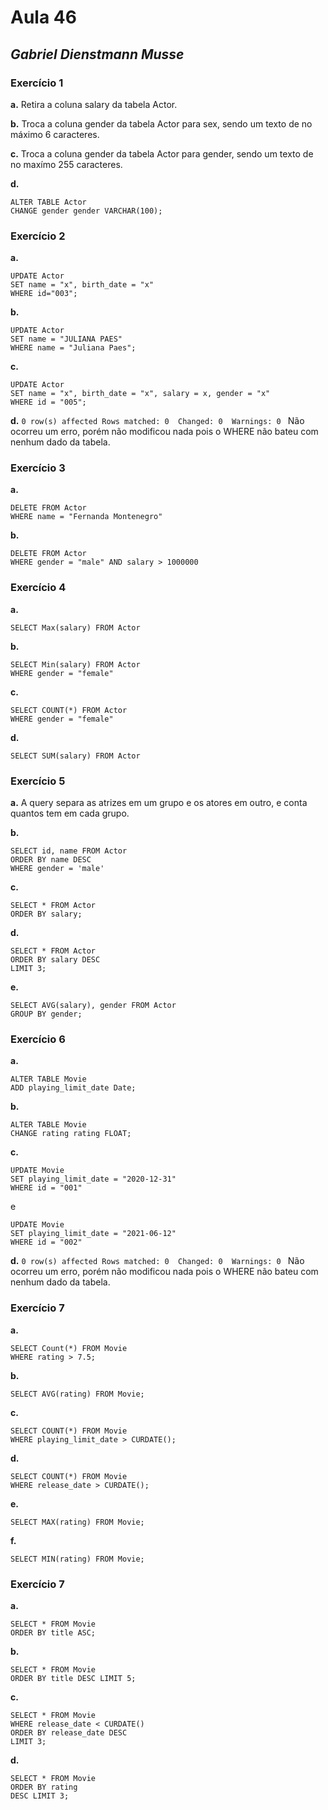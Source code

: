# Aula 46
## _Gabriel Dienstmann Musse_

### Exercício 1
**a.** Retira a coluna salary da tabela Actor.

**b.** Troca a coluna gender da tabela Actor para sex, sendo um texto de no máximo 6 caracteres.

**c.** Troca a coluna gender da tabela Actor para gender, sendo um texto de no maxímo 255 caracteres.

**d.** 
```
ALTER TABLE Actor 
CHANGE gender gender VARCHAR(100);
```
### Exercício 2

**a.** 
```
UPDATE Actor 
SET name = "x", birth_date = "x" 
WHERE id="003";
```

**b.** 
```
UPDATE Actor
SET name = "JULIANA PAES"
WHERE name = "Juliana Paes";
```

**c.** 
```
UPDATE Actor
SET name = "x", birth_date = "x", salary = x, gender = "x"
WHERE id = "005";
``` 

**d.** ```0 row(s) affected Rows matched: 0  Changed: 0  Warnings: 0 ``` Não ocorreu um erro, porém não modificou nada pois o WHERE não bateu com nenhum dado da tabela.

### Exercício 3

**a.** 
```
DELETE FROM Actor 
WHERE name = "Fernanda Montenegro"
```

**b.** 
```
DELETE FROM Actor 
WHERE gender = "male" AND salary > 1000000
```

### Exercício 4

**a.** 
```
SELECT Max(salary) FROM Actor
```

**b.**
```
SELECT Min(salary) FROM Actor 
WHERE gender = "female"
```

**c.** 
```
SELECT COUNT(*) FROM Actor 
WHERE gender = "female"
```

**d.**
```
SELECT SUM(salary) FROM Actor
``` 

### Exercício 5

**a.** A query separa as atrizes em um grupo e os atores em outro, e conta quantos tem em cada grupo.

**b.**
```
SELECT id, name FROM Actor
ORDER BY name DESC
WHERE gender = 'male'
```
**c.**
```
SELECT * FROM Actor
ORDER BY salary;
```
**d.**
```
SELECT * FROM Actor
ORDER BY salary DESC
LIMIT 3;
```
**e.**
```
SELECT AVG(salary), gender FROM Actor
GROUP BY gender;
```

### Exercício 6

**a.**
```
ALTER TABLE Movie 
ADD playing_limit_date Date;
```

**b.**
```
ALTER TABLE Movie 
CHANGE rating rating FLOAT;
```

**c.**
```
UPDATE Movie
SET playing_limit_date = "2020-12-31"
WHERE id = "001"
```
e
```
UPDATE Movie
SET playing_limit_date = "2021-06-12"
WHERE id = "002"
```

**d.**
```0 row(s) affected Rows matched: 0  Changed: 0  Warnings: 0 ``` Não ocorreu um erro, porém não modificou nada pois o WHERE não bateu com nenhum dado da tabela.
### Exercício 7

**a.**
```
SELECT Count(*) FROM Movie 
WHERE rating > 7.5;
```

**b.**
```
SELECT AVG(rating) FROM Movie;
```

**c.**
```
SELECT COUNT(*) FROM Movie 
WHERE playing_limit_date > CURDATE();
```

**d.**
```
SELECT COUNT(*) FROM Movie 
WHERE release_date > CURDATE();
```

**e.**
```
SELECT MAX(rating) FROM Movie;
```

**f.**
```
SELECT MIN(rating) FROM Movie;
```

### Exercício 7

**a.**
```
SELECT * FROM Movie 
ORDER BY title ASC;
```

**b.**
```
SELECT * FROM Movie 
ORDER BY title DESC LIMIT 5;
```

**c.**
```
SELECT * FROM Movie 
WHERE release_date < CURDATE() 
ORDER BY release_date DESC 
LIMIT 3;
```

**d.**
```
SELECT * FROM Movie 
ORDER BY rating 
DESC LIMIT 3;
```


